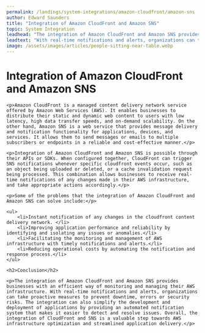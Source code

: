 ```yaml
---
permalink: /landings/system-integrations/amazon-cloudfront/amazon-sns
author: Edward Saunders
title: "Integration of Amazon CloudFront and Amazon SNS"
topic: System Integration
leadhead: "The integration of Amazon CloudFront and Amazon SNS provides businesses with an efficient way of monitoring and managing their AWS infrastructure"
leadtext: "With real-time notifications and alerts, organizations can take proactive measures to prevent downtime, errors or security risks. The integration can also simplify the development and deployment of applications by providing an automated notification system that makes it easier to detect and resolve issues. Overall, the integration of CloudFront and SNS is a valuable step towards AWS infrastructure optimization and streamlined application delivery."
image: /assets/images/articles/people-sitting-near-table.webp
---
```

<div class="arttext">
	<h1>Integration of Amazon CloudFront and Amazon SNS</h1>

	<p>Amazon CloudFront is a managed content delivery network service offered by Amazon Web Services (AWS). It enables businesses to distribute their static and dynamic web content to users with low latency, high data transfer speeds, and on-demand scalability. On the other hand, Amazon SNS is a web service that provides message delivery and notification functionality for applications, devices, and services. It allows them to send messages or emails to multiple subscribers or endpoints in a reliable and cost-effective manner.</p>

	<p>Integration of Amazon CloudFront and Amazon SNS is possible through their APIs or SDKs. When configured together, CloudFront can trigger SNS notifications whenever specific cloudfront events occur, such as an object being uploaded or deleted, or a cache invalidation request being processed. This combination allows businesses to receive real-time notifications of any changes made in their AWS infrastructure, and take appropriate actions accordingly.</p>

	<p>Some of the problems that the integration of Amazon CloudFront and Amazon SNS can solve include:</p>

	<ul>
		<li>Instant notification of any changes in the cloudfront content delivery network. </li>
		<li>Improving application performance and reliability by identifying and isolating any issues or anomalies.</li>
		<li>Facilitating the monitoring and management of AWS infrastructure with timely notifications and alerts.</li>
		<li>Reducing operational costs by automating the notification and response process.</li>
	</ul>

	<h2>Conclusion</h2>

	<p>The integration of Amazon CloudFront and Amazon SNS provides businesses with an efficient way of monitoring and managing their AWS infrastructure. With real-time notifications and alerts, organizations can take proactive measures to prevent downtime, errors or security risks. The integration can also simplify the development and deployment of applications by providing an automated notification system that makes it easier to detect and resolve issues. Overall, the integration of CloudFront and SNS is a valuable step towards AWS infrastructure optimization and streamlined application delivery.</p>

</div>